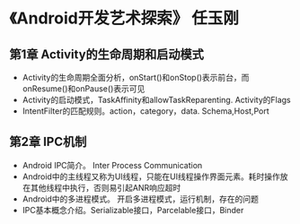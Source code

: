 # 《Android开发艺术探索》 任玉刚

## 第1章 Activity的生命周期和启动模式
- Activity的生命周期全面分析，onStart()和onStop()表示前台，而onResume()和onPause()表示可见
- Activity的启动模式，TaskAffinity和allowTaskReparenting. Activity的Flags
- IntentFilter的匹配规则。action，category，data. Schema,Host,Port

## 第2章 IPC机制
- Android IPC简介。 Inter Process Communication
- Android中的主线程又称为UI线程，只能在UI线程操作界面元素。耗时操作放在其他线程中执行，否则易引起ANR响应超时
- Android中的多进程模式。 开启多进程模式，运行机制，存在的问题
- IPC基本概念介绍。Serializable接口，Parcelable接口，Binder
